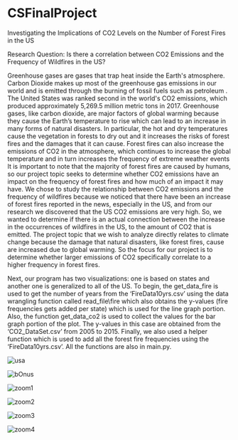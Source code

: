 # CSFinalProject
Investigating the Implications of CO2 Levels on the Number of Forest Fires in the US

Research Question: Is there a correlation between CO2 Emissions and the Frequency of Wildfires in the US?

Greenhouse gases are gases that trap heat inside the Earth's atmosphere. Carbon Dioxide makes up most of the greenhouse gas emissions in our world and is emitted through the burning of fossil fuels such as petroleum . The United States was ranked second in the world's CO2 emissions, which produced approximately 5,269.5 million metric tons in 2017. Greenhouse gases, like carbon dioxide, are major factors of global warming because they cause the Earth’s temperature to rise which can lead to an increase in many forms of natural disasters.  In particular, the hot and dry temperatures cause the vegetation in forests to dry out and it increases the risks of forest fires and the damages that it can cause. Forest fires can also increase the emissions of CO2 in the atmosphere, which continues to increase the global temperature and in turn increases the frequency of extreme weather events 
It is important to note that the majority of forest fires are caused by humans, so our project topic seeks to determine whether CO2 emissions have an impact on the frequency of forest fires and how much of an impact it may have. We chose to study the relationship between CO2 emissions and the frequency of wildfires because we noticed that there have been an increase of forest fires reported in the news, especially in the US, and from our research we discovered that the US CO2 emissions are very high. So, we wanted to determine if there is an actual connection between the increase in the occurrences of wildfires in the US, to the amount of CO2 that is emitted. The project topic that we wish to analyze directly relates to climate change because the damage that natural disasters, like forest fires, cause are increased due to global warming. So the focus for our project is to determine whether larger emissions of CO2 specifically correlate to a higher frequency in forest fires. 

Next, our program has two visualizations: one is based on states and another one is generalized to all of the US. To begin, the get_data_fire is used to get the number of years from the ‘FireData10yrs.csv’ using the data wrangling function called read_file\fire which also obtains the y-values (fire frequencies gets added per state) which is used for the line graph portion. Also, the function get_data_co2 is used to collect the values for the bar graph portion of the plot. The y-values in this case are obtained from the ‘CO2_DataSet.csv’ from 2005 to 2015. Finally, we also used a helper function which is used to add all the forest fire frequencies using the ‘FireData10yrs.csv’. All the functions are also in main.py.

![usa](https://user-images.githubusercontent.com/75923742/190867379-4a45cf24-ad1e-400b-bfc9-88c588aa7794.png)

![bOnus](https://user-images.githubusercontent.com/75923742/190867399-8c0628b9-0a6d-464d-9917-e37de1fe135a.png)

![zoom1](https://user-images.githubusercontent.com/75923742/190867420-2c53ca8b-3460-4b43-899e-5e537cd0ea71.png)

![zoom2](https://user-images.githubusercontent.com/75923742/190867423-e2bfd136-3504-417e-8f2e-cabc00940bb4.png)

![zoom3](https://user-images.githubusercontent.com/75923742/190867466-ea51bfba-236b-4f04-9274-084a0de8b007.png)


![zoom4](https://user-images.githubusercontent.com/75923742/190867433-1ecf5444-84b7-4c69-b2cf-b9166c8e67e0.png)

